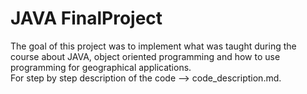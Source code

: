 # JAVA FinalProject

The goal of this project was to implement what was taught during the course about JAVA, object oriented programming and how to use programming for geographical applications.  
For step by step description of the code --> code_description.md.





